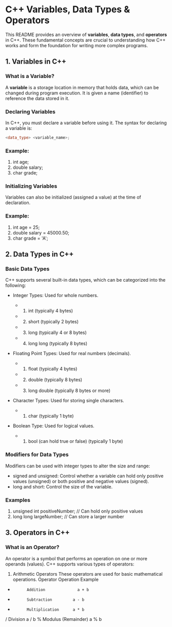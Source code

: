 # C++ Variables, Data Types & Operators

This README provides an overview of **variables**, **data types**, and **operators** in C++. These fundamental concepts are crucial to understanding how C++ works and form the foundation for writing more complex programs.

## 1. Variables in C++

### What is a Variable?
A **variable** is a storage location in memory that holds data, which can be changed during program execution. It is given a name (identifier) to reference the data stored in it.

### Declaring Variables
In C++, you must declare a variable before using it. The syntax for declaring a variable is:
```cpp
<data_type> <variable_name>;
```

### Example:
1. int age;
2. double salary;
3. char grade;

### Initializing Variables
Variables can also be initialized (assigned a value) at the time of declaration.

### Example:
1. int age = 25;
2. double salary = 45000.50;
3. char grade = 'A';

## 2. Data Types in C++

### Basic Data Types
C++ supports several built-in data types, which can be categorized into the following:

- Integer Types: Used for whole numbers.
  - 1. int (typically 4 bytes)
  - 2. short (typically 2 bytes)
  - 3. long (typically 4 or 8 bytes)
  - 4. long long (typically 8 bytes)

- Floating Point Types: Used for real numbers (decimals).
  - 1. float (typically 4 bytes)
  - 2. double (typically 8 bytes)
  - 3. long double (typically 8 bytes or more)

- Character Types: Used for storing single characters.
  - 1. char (typically 1 byte)

- Boolean Type: Used for logical values.
  - 1. bool (can hold true or false) (typically 1 byte)

### Modifiers for Data Types
Modifiers can be used with integer types to alter the size and range:

- signed and unsigned: Control whether a variable can hold only positive values (unsigned) or both positive and negative values (signed).
- long and short: Control the size of the variable.

### Examples
1. unsigned int positiveNumber;   // Can hold only positive values
2. long long largeNumber;         // Can store a larger number

## 3. Operators in C++

### What is an Operator?
An operator is a symbol that performs an operation on one or more operands (values). C++ supports various types of operators:

1. Arithmetic Operators
These operators are used for basic mathematical operations.
Operator	Operation	         Example
+	        Addition	          a + b
-	        Subtraction	        a - b
*	        Multiplication	    a * b
/	        Division	          a / b
%	        Modulus (Remainder)	a % b
